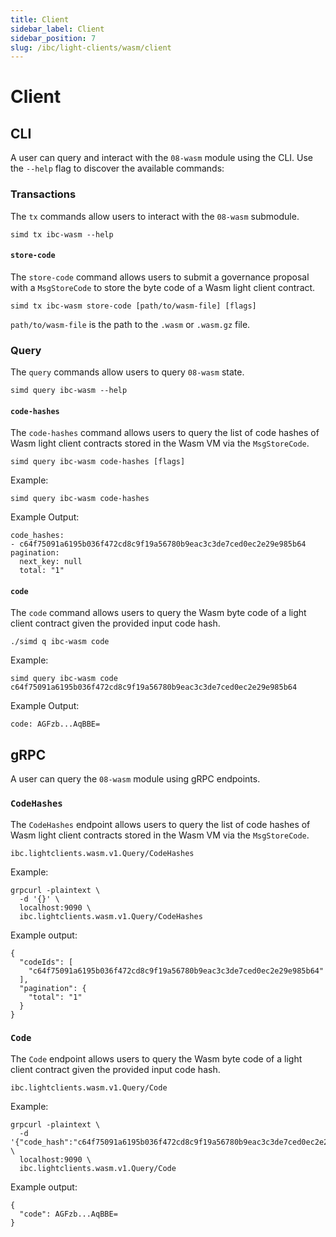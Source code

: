 ```yaml
---
title: Client
sidebar_label: Client
sidebar_position: 7
slug: /ibc/light-clients/wasm/client
---
```


# Client

## CLI

A user can query and interact with the `08-wasm` module using the CLI. Use the `--help` flag to discover the available commands:

### Transactions

The `tx` commands allow users to interact with the `08-wasm` submodule.

```shell
simd tx ibc-wasm --help
```

#### `store-code`

The `store-code` command allows users to submit a governance proposal with a `MsgStoreCode` to store the byte code of a Wasm light client contract.

```shell
simd tx ibc-wasm store-code [path/to/wasm-file] [flags]
```

`path/to/wasm-file` is the path to the `.wasm` or `.wasm.gz` file.

### Query

The `query` commands allow users to query `08-wasm` state.

```shell
simd query ibc-wasm --help
```

#### `code-hashes`

The `code-hashes` command allows users to query the list of code hashes of Wasm light client contracts stored in the Wasm VM via the `MsgStoreCode`.

```shell
simd query ibc-wasm code-hashes [flags]
```

Example:

```shell
simd query ibc-wasm code-hashes
```

Example Output:

```shell
code_hashes:
- c64f75091a6195b036f472cd8c9f19a56780b9eac3c3de7ced0ec2e29e985b64
pagination:
  next_key: null
  total: "1"
```

#### `code`

The `code` command allows users to query the Wasm byte code of a light client contract given the provided input code hash.

```shell
./simd q ibc-wasm code
```

Example:

```shell
simd query ibc-wasm code c64f75091a6195b036f472cd8c9f19a56780b9eac3c3de7ced0ec2e29e985b64
```

Example Output:

```shell
code: AGFzb...AqBBE=
```

## gRPC

A user can query the `08-wasm` module using gRPC endpoints.

### `CodeHashes`

The `CodeHashes` endpoint allows users to query the list of code hashes of Wasm light client contracts stored in the Wasm VM via the `MsgStoreCode`.

```shell
ibc.lightclients.wasm.v1.Query/CodeHashes
```

Example:

```shell
grpcurl -plaintext \
  -d '{}' \
  localhost:9090 \
  ibc.lightclients.wasm.v1.Query/CodeHashes
```

Example output:

```shell
{
  "codeIds": [
    "c64f75091a6195b036f472cd8c9f19a56780b9eac3c3de7ced0ec2e29e985b64"
  ],
  "pagination": {
    "total": "1"
  }
}
```

### `Code`

The `Code` endpoint allows users to query the Wasm byte code of a light client contract given the provided input code hash.

```shell
ibc.lightclients.wasm.v1.Query/Code
```

Example:

```shell
grpcurl -plaintext \
  -d '{"code_hash":"c64f75091a6195b036f472cd8c9f19a56780b9eac3c3de7ced0ec2e29e985b64"}' \
  localhost:9090 \
  ibc.lightclients.wasm.v1.Query/Code
```

Example output:

```shell
{
  "code": AGFzb...AqBBE=
}
```

